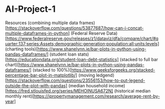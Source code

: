 # AI-Project-1


Resources
(combining multiple data frames)[https://stackoverflow.com/questions/53877687/how-can-i-concat-multiple-dataframes-in-python]
(Federal Reserve Data)[https://www.federalreserve.gov/releases/z1/dataviz/dfa/compare/chart/#quarter:137;series:Assets;demographic:generation;population:all;units:levels]
(charting tools)[https://www.shanelynn.ie/bar-plots-in-python-using-pandas-dataframes/]
(student loan stats)[https://educationdata.org/student-loan-debt-statistics]
(stacked to full bar chart)[https://www.shanelynn.ie/bar-plots-in-python-using-pandas-dataframes/]
(stacked to 100%)[https://www.geeksforgeeks.org/stacked-percentage-bar-plot-in-matplotlib/]
(moving ledgend)[https://stackoverflow.com/questions/23556153/how-to-put-legend-outside-the-plot-with-pandas]
(median household income)[https://fred.stlouisfed.org/series/MEHOINUSA672N]
(historical median monthly rent)[https://ipropertymanagement.com/research/average-rent-by-year]


